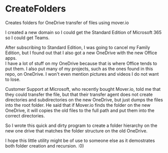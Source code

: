 # CreateFolders
Creates folders for OneDrive transfer of files using mover.io

I created a new domain so I could get the Standard Edition of Microsoft 365 so I could get Teams.  

After subscribing to Standard Edition, I was going to cancel my Family Edition, but I found out that I also got a new OneDrive with the new Office apps.  
I have a lot of stuff on my OneDrive because that is where Office tends to put them.  I also put many of my projects, such as the ones found in this repo, on OneDrive.  I won't even mention pictures and videos I do not want to lose. 

Customer Support at Microsoft, who recently bought Mover.io, told me that they could transfer the file, but that their transfer agent does not create directories and subdirectories on the new OneDrive, but just dumps the files into the root folder.  He said that if Mover.io finds the folder on the new OneDrive, it will copies the old files to the full path and put them into the correct directories.  

So I wrote this quick and dirty program to create a folder hierarchy on the new one drive that matches the folder structure on the old OneDrive.

I hope this little utility might be of use to someone else as it demostrates both folder creation and recursion.  :0)
